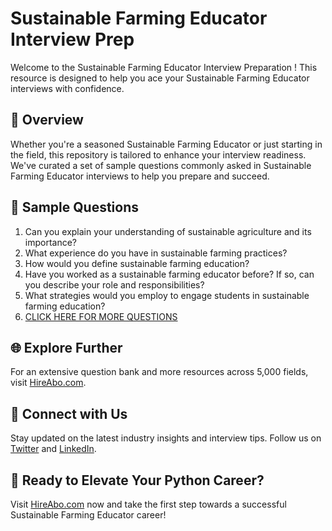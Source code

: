 # Sustainable Farming Educator Interview Prep

Welcome to the Sustainable Farming Educator Interview Preparation ! This resource is designed to help you ace your Sustainable Farming Educator interviews with confidence.

## 🚀 Overview

Whether you're a seasoned Sustainable Farming Educator or just starting in the field, this repository is tailored to enhance your interview readiness. We've curated a set of sample questions commonly asked in Sustainable Farming Educator interviews to help you prepare and succeed.

## 📝 Sample Questions

1. Can you explain your understanding of sustainable agriculture and its importance?
2. What experience do you have in sustainable farming practices?
3. How would you define sustainable farming education?
4. Have you worked as a sustainable farming educator before? If so, can you describe your role and responsibilities?
5. What strategies would you employ to engage students in sustainable farming education?
6. [CLICK HERE FOR MORE QUESTIONS](https://hireabo.com/job/10_4_3/Sustainable%20Farming%20Educator)

## 🌐 Explore Further

For an extensive question bank and more resources across 5,000 fields, visit [HireAbo.com](https://www.hireabo.com).

## 📱 Connect with Us

Stay updated on the latest industry insights and interview tips. Follow us on [Twitter](https://twitter.com/hireabo) and [LinkedIn](https://www.linkedin.com/in/hire-abo-3609972a8/).

## 🚀 Ready to Elevate Your Python Career?

Visit [HireAbo.com](https://www.hireabo.com) now and take the first step towards a successful Sustainable Farming Educator career!